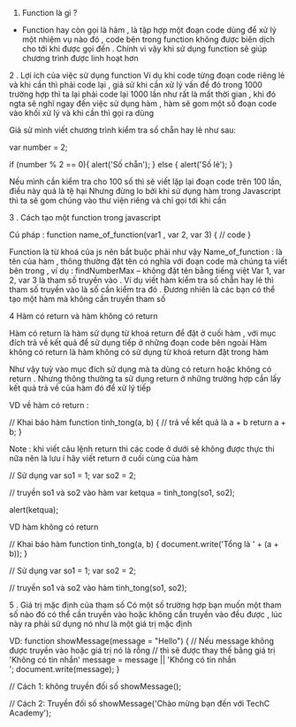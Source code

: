 1. Function là gì ?

- Function hay còn gọi là hàm , là tập hợp một đoạn code dùng để xử lý một nhiệm vụ nào đó , code bên trong function không được biên dịch cho tới khi được gọi đến . Chính vì vậy khi sử dụng function sẽ giúp chương trình được linh hoạt hơn

2 . Lợi ích của việc sử dụng function
Ví dụ khi code từng đoạn code riêng lẻ và khi cần thì phải code lại , giả sử khi cần xử lý vấn đề đó trong 1000 trường hợp thì ta lại phải code lại 1000 lần như rất là mất thời gian , khi đó ngta sẽ nghĩ ngay đến việc sử dụng hàm , hàm sẽ gom một số đoạn code vào khối xử lý và khi cần thì gọi ra dùng

Giả sử mình viết chương trình kiểm tra số chẵn hay lẻ như sau:

var number = 2;
 
if (number % 2 == 0){
   alert('Số chẵn');
}
else {
   alert('Số lẻ');
}

Nếu mình cần kiểm tra cho 100 số thì sẽ viết lặp lại đoạn code trên 100 lần, điều này quả là tệ hại  Nhưng đừng lo bởi khi sử dụng hàm trong Javascript thì ta sẽ gom chúng vào thư viện riêng và chỉ gọi tới khi cần

3 . Cách tạo một function trong javascript

Cú pháp :
function name_of_function(var1 , var 2, var 3) {
// code
}

Function là từ khoá của js nên bắt buộc phải như vậy
Name_of_function : là tên của hàm , thông thường đặt tên có nghĩa với đoạn code mà chúng ta viết bên trong , ví dụ : findNumberMax – không đặt tên bằng tiếng việt
Var 1, var 2, var 3 là tham số truyền vào . Ví dụ viết hàm kiểm tra số chẵn hay lẻ thì tham số truyền vào là số cần kiểm tra đó . Đương nhiên là các bạn có thể tạo một hàm mà không cần truyền tham số

4 Hàm có return và hàm không có return

Hàm có return là hàm sử dụng từ khoá return để đặt ở cuối hàm , với mục đích trả về kết quả để sử dụng tiếp ở những đoạn code bên ngoài
Hàm không có return là hàm không có sử dụng từ khoá return đặt trong hàm

Như vậy tuỳ vào mục đích sử dụng mà ta dùng có return hoặc không có return . Nhưng thông thường ta sử dụng return ở những trường hợp cần lấy kết quả trả về của hàm đó để xử lý tiếp

VD về hàm có return :

// Khai báo hàm
function tinh_tong(a, b)
{
    // trả về kết quả là a + b
    return a + b;
}

Note : khi viết câu lệnh return thì các code ở dưới sẽ không được thực thi nữa nên là lưu í hãy viết return ở cuối cùng của hàm 

// Sử dụng
var so1 = 1;
var so2 = 2;

// truyền so1 và so2 vào hàm
var ketqua = tinh_tong(so1, so2);

alert(ketqua);

VD hàm không có return

// Khai báo hàm
function tinh_tong(a, b)
{
    document.write('Tổng là ' + (a + b));
}

// Sử dụng
var so1 = 1;
var so2 = 2;

// truyền so1 và so2 vào hàm
tinh_tong(so1, so2);

5 . Giá trị mặc định của tham số
Có một số trường hợp bạn muốn một tham số nào đó có thể cần truyền vào hoặc không cần truyền vào đều được , lúc này ra phải sử dụng nó như là một giá trị mặc định

VD: 
function showMessage(message = "Hello")
{
   // Nếu message không được truyền vào hoặc giá trị nó là rỗng
   // thì sẽ được thay thế bằng giá trị 'Không có tin nhắn'
   message = message || 'Không có tin nhắn <br/>';
   document.write(message);
}

// Cách 1: không truyền đối số
showMessage();

// Cách 2: Truyền đối số
showMessage('Chào mừng bạn đến với TechC Academy');


